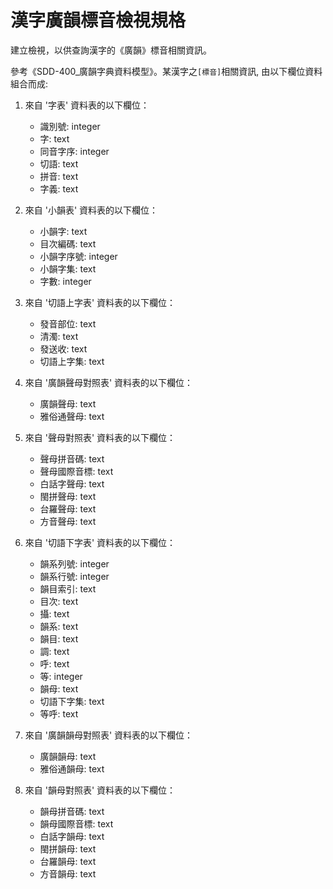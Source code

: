 # 漢字廣韻標音檢視規格

建立檢視，以供查詢漢字的《廣韻》標音相關資訊。

參考《SDD-400_廣韻字典資料模型》。某漢字之`[標音]`相關資訊, 由以下欄位資料組合而成:

1. 來自 '字表' 資料表的以下欄位：

   - 識別號: integer
   - 字: text
   - 同音字序: integer
   - 切語: text
   - 拼音: text
   - 字義: text

2. 來自 '小韻表' 資料表的以下欄位：

   - 小韻字: text
   - 目次編碼: text
   - 小韻字序號: integer
   - 小韻字集: text
   - 字數: integer

3. 來自 '切語上字表' 資料表的以下欄位：

   - 發音部位: text
   - 清濁: text
   - 發送收: text
   - 切語上字集: text

4. 來自 '廣韻聲母對照表' 資料表的以下欄位：

   - 廣韻聲母: text
   - 雅俗通聲母: text

5. 來自 '聲母對照表' 資料表的以下欄位：

   - 聲母拼音碼: text
   - 聲母國際音標: text
   - 白話字聲母: text 
   - 閩拼聲母: text 
   - 台羅聲母: text 
   - 方音聲母: text 

6. 來自 '切語下字表' 資料表的以下欄位：

   - 韻系列號: integer
   - 韻系行號: integer
   - 韻目索引: text
   - 目次: text
   - 攝: text
   - 韻系: text
   - 韻目: text
   - 調: text
   - 呼: text
   - 等: integer
   - 韻母: text
   - 切語下字集: text
   - 等呼: text

7. 來自 '廣韻韻母對照表' 資料表的以下欄位：

   - 廣韻韻母: text
   - 雅俗通韻母: text

8. 來自 '韻母對照表' 資料表的以下欄位：

   - 韻母拼音碼: text
   - 韻母國際音標: text
   - 白話字韻母: text 
   - 閩拼韻母: text 
   - 台羅韻母: text 
   - 方音韻母: text 
